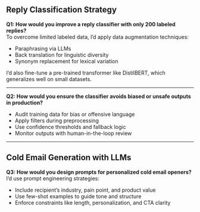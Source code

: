 ## Reply Classification Strategy

**Q1: How would you improve a reply classifier with only 200 labeled replies?**  
To overcome limited labeled data, I’d apply data augmentation techniques:
- Paraphrasing via LLMs
- Back translation for linguistic diversity
- Synonym replacement for lexical variation

I’d also fine-tune a pre-trained transformer like DistilBERT, which generalizes well on small datasets.

---

**Q2: How would you ensure the classifier avoids biased or unsafe outputs in production?**  
- Audit training data for bias or offensive language  
- Apply filters during preprocessing  
- Use confidence thresholds and fallback logic  
- Monitor outputs with human-in-the-loop review

---

## Cold Email Generation with LLMs

**Q3: How would you design prompts for personalized cold email openers?**  
I’d use prompt engineering strategies:
- Include recipient’s industry, pain point, and product value  
- Use few-shot examples to guide tone and structure  
- Enforce constraints like length, personalization, and CTA clarity
